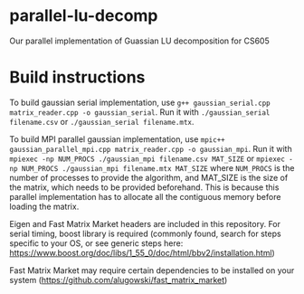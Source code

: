 # parallel-lu-decomp
Our parallel implementation of Guassian LU decomposition for CS605

# Build instructions
To build gaussian serial implementation, use `g++ gaussian_serial.cpp matrix_reader.cpp -o gaussian_serial`. Run it with `./gaussian_serial filename.csv` or `./gaussian_serial filename.mtx`.

To build MPI parallel gaussian implementation, use `mpic++ gaussian_parallel_mpi.cpp matrix_reader.cpp -o gaussian_mpi`. Run it with `mpiexec -np NUM_PROCS ./gaussian_mpi filename.csv MAT_SIZE` or `mpiexec -np NUM_PROCS ./gaussian_mpi filename.mtx MAT_SIZE` where `NUM_PROCS` is the number of processes to provide the algorithm, and MAT_SIZE is the size of the matrix, which needs to be provided beforehand. This is because this parallel implementation has to allocate all the contiguous memory before loading the matrix.

Eigen and Fast Matrix Market headers are included in this repository. For serial timing, boost library is required (commonly found, search for steps specific to your OS, or see generic steps here: https://www.boost.org/doc/libs/1_55_0/doc/html/bbv2/installation.html)

Fast Matrix Market may require certain dependencies to be installed on your system (https://github.com/alugowski/fast_matrix_market)

